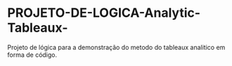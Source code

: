 # PROJETO-DE-LOGICA-Analytic-Tableaux-
Projeto de lógica para a demonstração do metodo do tableaux analitico em forma de código.
